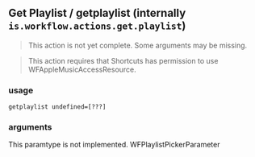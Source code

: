
## Get Playlist / getplaylist (internally `is.workflow.actions.get.playlist`)

> This action is not yet complete. Some arguments may be missing.


> This action requires that Shortcuts has permission to use WFAppleMusicAccessResource.

### usage
`getplaylist undefined=[???]`

### arguments
This paramtype is not implemented. WFPlaylistPickerParameter
